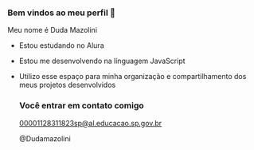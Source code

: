 ### Bem vindos ao meu perfil 🖤

Meu nome é Duda Mazolini

- Estou estudando no Alura
- Estou me desenvolvendo na línguagem JavaScript
- Utilizo esse espaço para minha organização e compartilhamento dos meus projetos desenvolvidos

  ### Você entrar em contato comigo

  00001128311823sp@al.educacao.sp.gov.br

  @Dudamazolini
